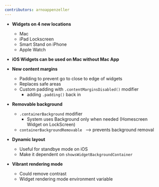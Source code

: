 ```yaml
---
contributors: arnoappenzeller
---
```


* **Widgets on 4 new locations**
    * Mac
    * iPad Lockscreen
    * Smart Stand on iPhone
    * Apple Watch

* **iOS Widgets can be used on Mac without Mac App**

* **New content margins**
    * Padding to prevent go to close to edge of widgets
    * Replaces safe areas
    * Custom padding with  `.contentMarginsDisabled()` modifier
        * adding  `.padding()` back in

* **Removable background**
    *  `.containerBackground` modifier
        * System uses Background only when needed (Homescreen Widget on LockScreen)
    *  `containerBackgroundRemovable ` —> prevents background removal

* **Dynamic layout**
    * Useful for standbye mode on iOS
    * Make it dependent on  `showsWidgetBackgroundContainer `

* **Vibrant rendering mode**
    * Could remove contrast
    * Widget rendering mode environment variable
